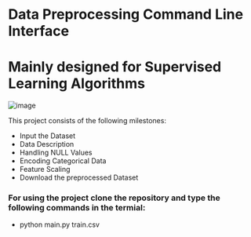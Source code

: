 # Data Preprocessing Command Line Interface
# Mainly designed for Supervised Learning Algorithms
![image](https://user-images.githubusercontent.com/56245613/117567452-149b1900-b0da-11eb-84e3-41e7d2fdb173.png)

This project consists of the following milestones:

- Input the Dataset
- Data Description
- Handling NULL Values
- Encoding Categorical Data
- Feature Scaling
- Download the preprocessed Dataset

### For using the project clone the repository and type the following commands in the termial:
- python main.py train.csv
